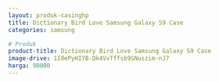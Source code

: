 ```yaml
---
layout: produk-casinghp
title: Dictionary Bird Love Samsung Galaxy S9 Case
categories: samsung

# Produk
product-title: Dictionary Bird Love Samsung Galaxy S9 Case
image-drive: 1I0ePyHIYB-Qk4VvTffsb9SNuszim-nJ7
harga: 90000
---
```

